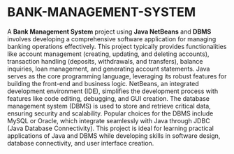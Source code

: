 # BANK-MANAGEMENT-SYSTEM
A **Bank Management System** project using **Java NetBeans** and **DBMS** involves developing a comprehensive software application for managing banking operations effectively. This project typically provides functionalities like account management (creating, updating, and deleting accounts), transaction handling (deposits, withdrawals, and transfers), balance inquiries, loan management, and generating account statements. Java serves as the core programming language, leveraging its robust features for building the front-end and business logic. NetBeans, an integrated development environment (IDE), simplifies the development process with features like code editing, debugging, and GUI creation. The database management system (DBMS) is used to store and retrieve critical data, ensuring security and scalability. Popular choices for the DBMS include MySQL or Oracle, which integrate seamlessly with Java through JDBC (Java Database Connectivity). This project is ideal for learning practical applications of Java and DBMS while developing skills in software design, database connectivity, and user interface creation.
